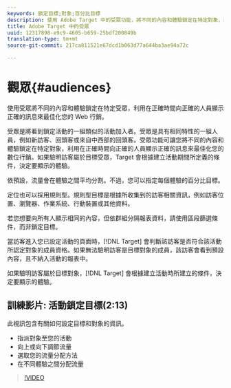 ```yaml
---
keywords: 鎖定目標;對象;百分比目標
description: 使用 Adobe Target 中的受眾功能，將不同的內容和體驗鎖定在特定對象，利用在正確時間向正確的人員顯示正確的訊息來最佳化您的數位行銷。
title: Adobe Target 中的受眾
uuid: 12317898-e9c9-4605-b659-25bdf200849b
translation-type: tm+mt
source-git-commit: 217ca811521e67dcd1b063d77a644ba3ae94a72c

---
```



# 觀眾{#audiences}

使用受眾將不同的內容和體驗鎖定在特定受眾，利用在正確時間向正確的人員顯示正確的訊息來最佳化您的 Web 行銷。

受眾是將看到鎖定活動的一組類似的活動加入者。受眾是具有相同特性的一組人員，例如新訪客、回頭客或來自中西部的回頭客。受眾功能可讓您將不同的內容和體驗鎖定在特定對象，利用在正確時間向正確的人員顯示正確的訊息來最佳化您的數位行銷。如果驗明訪客屬於目標受眾，Target 會根據建立活動期間所定義的條件，決定要顯示的體驗。

依預設，流量會在體驗之間平均分割。不過，您可以指定每個體驗的百分比目標。

定位也可以採用規則型。規則型目標是根據所收集到的訪客相關資訊，例如訪客位置、瀏覽器、作業系統、行動裝置或其他資料。

若您想要向所有人顯示相同的內容，但依群組分隔報表資料，請使用區段篩選條件，而非鎖定目標。

當訪客進入您已設定活動的頁面時，[!DNL Target] 會判斷該訪客是否符合該活動所認定對象的成員資格。如果無法驗明訪客是目標對象的成員，該訪客會看到預設內容，且不納入活動的報表中。

如果驗明訪客屬於目標對象，[!DNL Target] 會根據建立活動時所建立的條件，決定要顯示的體驗。

## 訓練影片: 活動鎖定目標(2:13)

此視訊包含有關如何設定目標和對象的資訊。

* 指派對象至您的活動
* 向上或向下調節流量
* 選取您的流量分配方法
* 在不同體驗之間分配流量

>[!VIDEO](https://video.tv.adobe.com/v/17385?captions=chi_hant)
